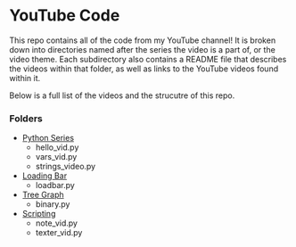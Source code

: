 # YouTube Code
This repo contains all of the code from my YouTube channel! It is broken down into directories named after the series the video is a part of, or the video theme. Each subdirectory also contains a README file that describes the videos within that folder, as well as links to the YouTube videos found within it. 

Below is a full list of the videos and the strucutre of this repo. 

### Folders
* [Python Series](./python_series/README.md)
	* hello_vid.py
	* vars_vid.py
	* strings_video.py
* [Loading Bar](./loadbar/README.md)
	* loadbar.py
* [Tree Graph](./tree/README.md)
	* binary.py
* [Scripting](./scripting/README.md)
	* note_vid.py
	* texter_vid.py
